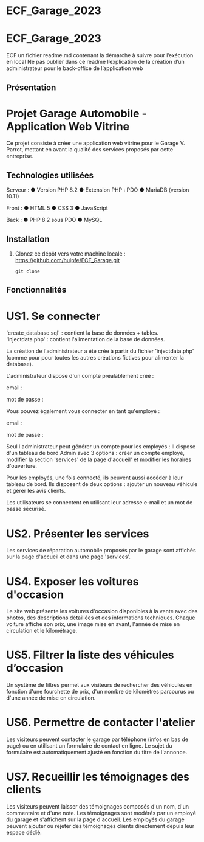 # ECF_Garage_2023


# ECF_Garage_2023


ECF
un fichier readme.md contenant la démarche à suivre pour l’exécution en local
Ne pas oublier dans ce readme l’explication de la création d’un administrateur
pour le back-office de l’application web

## Présentation
# Projet Garage Automobile - Application Web Vitrine

Ce projet consiste à créer une application web vitrine pour le Garage V. Parrot, mettant en avant la qualité des services proposés par cette entreprise.

## Technologies utilisées

Serveur :
● Version PHP 8.2
● Extension PHP : PDO
● MariaDB (version 10.11)

Front :
● HTML 5
● CSS 3
● JavaScript

Back :
● PHP 8.2 sous PDO
● MySQL

## Installation

1. Clonez ce dépôt vers votre machine locale : https://github.com/huipfe/ECF_Garage.git

   ```shell
   git clone 

## Fonctionnalités
# US1. Se connecter
'create_database.sql' : contient la base de données + tables.
'injectdata.php' : contient l'alimentation de la base de données.

La création de l'administrateur a été crée à partir du fichier 'injectdata.php' 
(comme pour pour toutes les autres créations fictives pour alimenter la database).

L'administrateur dispose d'un compte préalablement créé :

email : 

mot de passe : 

Vous pouvez également vous connecter en tant qu'employé :

email : 

mot de passe : 

Seul l'administrateur peut générer un compte pour les employés :
Il dispose d'un tableau de bord Admin avec 3 options : créer un compte employé,
modifier la section 'services' de la page d'accueil' et modifier les horaires d'ouverture.

Pour les employés, une fois connecté, ils peuvent aussi accéder à leur tableau de bord.
Ils disposent de deux options : ajouter un nouveau véhicule et gérer les avis clients.

Les utilisateurs se connectent en utilisant leur adresse e-mail et un mot de passe sécurisé.

# US2. Présenter les services
Les services de réparation automobile proposés par le garage sont affichés sur la page d'accueil et dans une page 'services'.

# US4. Exposer les voitures d'occasion
Le site web présente les voitures d'occasion disponibles à la vente avec des photos, des descriptions détaillées et des informations techniques.
Chaque voiture affiche son prix, une image mise en avant, l'année de mise en circulation et le kilométrage.

# US5. Filtrer la liste des véhicules d’occasion
Un système de filtres permet aux visiteurs de rechercher des véhicules en fonction d'une fourchette de prix, d'un nombre de kilomètres parcourus ou d'une année de mise en circulation.

# US6. Permettre de contacter l'atelier
Les visiteurs peuvent contacter le garage par téléphone (infos en bas de page) ou en utilisant un formulaire de contact en ligne.
Le sujet du formulaire est automatiquement ajusté en fonction du titre de l'annonce.

# US7. Recueillir les témoignages des clients
Les visiteurs peuvent laisser des témoignages composés d'un nom, d'un commentaire et d'une note.
Les témoignages sont modérés par un employé du garage et s'affichent sur la page d'accueil.
Les employés du garage peuvent ajouter ou rejeter des témoignages clients directement depuis leur espace dédié.